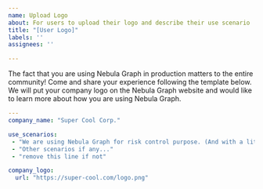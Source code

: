 ```yaml
---
name: Upload Logo
about: For users to upload their logo and describe their use scenario
title: "[User Logo]"
labels: ''
assignees: ''

---
```


The fact that you are using Nebula Graph in production matters to the entire community! Come and share your experience following the template below. We will put your company logo on the Nebula Graph website and would like to learn more about how you are using Nebula Graph.

```yaml
---
company_name: "Super Cool Corp."

use_scenarios:
 - "We are using Nebula Graph for risk control purpose. (And with a little bit details that can be disclosed.)"
 - "Other scenarios if any..."
 - "remove this line if not"

company_logo:
  url: "https://super-cool.com/logo.png"
```
